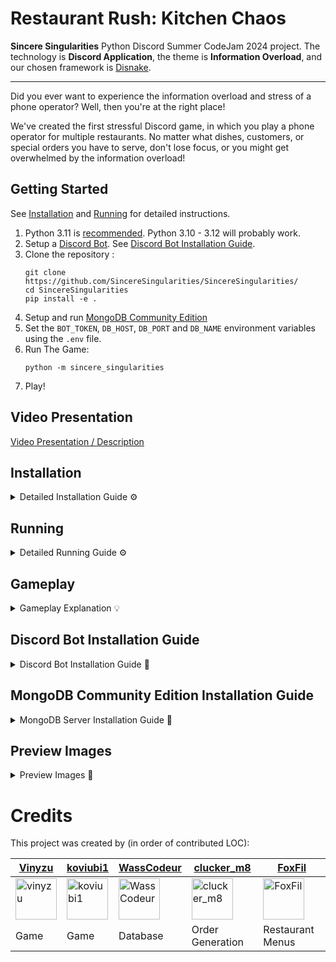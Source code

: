 # Restaurant Rush: Kitchen Chaos

**Sincere Singularities** Python Discord Summer CodeJam 2024 project.
The technology is **Discord Application**, the theme is **Information Overload**, and our chosen framework
is [Disnake](https://github.com/DisnakeDev/disnake/).

---

Did you ever want to experience the information overload and stress of a phone operator?
Well, then you're at the right place!

We've created the first stressful Discord game, in which you play a phone operator for multiple restaurants.
No matter what dishes, customers, or special orders you have to serve, don't lose focus, or you might get overwhelmed by
the information overload!



## Getting Started
See [Installation](https://github.com/SincereSingularities/SincereSingularities?tab=readme-ov-file#installation) and [Running](#running) for detailed instructions.

1. Python 3.11 is [recommended](https://github.com/DisnakeDev/disnake/pull/1135#issuecomment-1847303628). Python 3.10 - 3.12 will probably work.
2. Setup a [Discord Bot](https://docs.disnake.dev/en/stable/discord.html). See [Discord Bot Installation Guide](#discord-bot-installation-guide).
3. Clone the repository :
   ```shell
   git clone https://github.com/SincereSingularities/SincereSingularities/
   cd SincereSingularities
   pip install -e .
   ```
4. Setup and run [MongoDB Community Edition](https://www.mongodb.com/docs/manual/administration/install-community/)
5. Set the `BOT_TOKEN`, `DB_HOST`, `DB_PORT` and `DB_NAME` environment variables using the `.env` file.
6. Run The Game:
   ```shell
   python -m sincere_singularities
   ```
7. Play!

## Video Presentation
[Video Presentation / Description](https://streamable.com/3rcyc0)


## Installation
<details>
    <summary>Detailed Installation Guide ⚙️</summary>

### 1. Requirements:
   1. [Python 3.11](https://www.python.org/downloads/release/python-3110/)
   2. [MongoDB Community Edition](https://www.mongodb.com/docs/manual/administration/install-community/). See [MongoDB Installation Guide](#mongodb-community-edition-installation-guide)
   3. [Discord Bot](https://docs.disnake.dev/en/stable/discord.html). See [Discord Bot SetUp Guide](#discord-bot-installation-guide)
### 2. Download:
Run this command in the directory you want to download it to.
   ```shell
   git clone https://github.com/SincereSingularities/SincereSingularities/
   cd SincereSingularities
   ```
### 3. Install the Game as a package via pip:
   ```shell
   pip install -e .
   ```
### 4. Setup local environment values:
Create and Edit an .env file (see .env.example)
```
BOT_TOKEN (Your Discord Bot Token)
DB_HOST (The IP address of your MongoDB Server)
DB_PORT (The port of your MongoDB Server)
DB_NAME (Your preferred name for the MongoDB Database, defaults to `bot_db`)
```

</details>

## Running
<details>
    <summary>Detailed Running Guide ⚙️</summary>

### 1. Start your [MongoDB Server](https://www.mongodb.com/docs/manual/administration/install-community/). See [MongoDB Installation Guide](#mongodb-community-edition-installation-guide)
### 2. Run the Game:
   ```shell
   python -m sincere_singularities
   ```
### 3. Start a Game Session in a Text Channel:
   ```
   /start_game
   ```
</details>

## Gameplay
<details>
    <summary>Gameplay Explanation 💡</summary>

1. Choose a text channel.
2. Run the `/start_game` command. That will create a thread.
3. The bot will send the menu. This contains multiple restaurants that you can buy. You already own the first one.
4. You will get orders in the thread as messages. Choose and enter the appropriate restaurant, and select the menu items that the customer requested.
5. Then enter the customer's information which consists of:
   - Order ID
   - Customer Name
   - Customer Address
   - Delivery Time
   - Extra Wishes
6. Submit the order. You will get points based on the accuracy of the order. With your earned coins you can buy new restaurants.
7. From time to time, you will get Order Conditions. Pay attention to these Conditions when fulfilling a order. They will also disappear after some time.
</details>

## Discord Bot Installation Guide
<details>
    <summary>Discord Bot Installation Guide 🤖</summary>

Extended from [Disnake Bot Guide](https://docs.disnake.dev/en/stable/discord.html)
1. Create a new [Discord Application](https://discord.com/developers/applications).
2. Navigate to the Bot Tab. You can customize your bot. Reset the bot token and copy the freshly created one.
3. Navigate to the OAuth2 Tab.
   1. Under `Scopes`, check `bot` and `applications.commands`.
   2. Under `Bot Permissions`, check `Manage Webhooks`, `Send Messages`, `Create Public Threads`, `Send Messages in Threads`, `Manage Messages`, `Manage Threads`,
   3. Copy the `Generated URL`
4. Paste the `Generated URL` in your browser and invite the bot to your server.
</details>

## MongoDB Community Edition Installation Guide
<details>
    <summary>MongoDB Server Installation Guide 💾</summary>

Extended from [MongoDB Community Edition Installer](https://www.mongodb.com/docs/manual/administration/install-community/)
1. Install on Windows
   1. For Installation, follow [Windows Installation Guide](https://www.mongodb.com/docs/manual/tutorial/install-mongodb-on-windows/#install-mongodb-community-edition)
   2. To Run MongoDB, follow [Windows Running Guide](https://www.mongodb.com/docs/manual/tutorial/install-mongodb-on-windows/#run-mongodb-community-edition-from-the-command-interpreter)
2. Install on MacOS
   1. For Installation, follow [MacOS Installation Guide](https://www.mongodb.com/docs/manual/tutorial/install-mongodb-on-os-x/#install-mongodb-community-edition)
   2. To Run MongoDB, follow [MacOS Running Guide](https://www.mongodb.com/docs/manual/tutorial/install-mongodb-on-os-x/#run-mongodb-community-edition)
3. Install on Ubuntu
   1. For Installation, follow [Ubuntu Installation Guide](https://www.mongodb.com/docs/manual/tutorial/install-mongodb-on-ubuntu/#install-mongodb-community-edition)
   2. To Run MongoDB, follow [Ubuntu Running Guide](https://www.mongodb.com/docs/manual/tutorial/install-mongodb-on-ubuntu/#run-mongodb-community-edition)
4. Install on Debian
   1. For Installation, follow [Debian Installation Guide](https://www.mongodb.com/docs/manual/tutorial/install-mongodb-on-debian/#install-mongodb-community-edition)
   2. To Run MongoDB, follow [Debian Running Guide](https://www.mongodb.com/docs/manual/tutorial/install-mongodb-on-debian/#run-mongodb-community-edition)
5. Install on SUSE
   1. For Installation, follow [SUSE Installation Guide](https://www.mongodb.com/docs/manual/tutorial/install-mongodb-on-suse/#install-mongodb-community-edition)
   2. To Run MongoDB, follow [SUSE Running Guide](https://www.mongodb.com/docs/manual/tutorial/install-mongodb-on-suse/#run-mongodb-community-edition)

</details>

## Preview Images
<details>
    <summary>Preview Images 📸</summary>

#### Main Menu:
<img src="https://github.com/user-attachments/assets/fbb6ae72-de95-45db-9cc3-a1c8c720d809" width="300">

#### Restaurant Menu:
<img src="https://github.com/user-attachments/assets/292bf979-7644-4385-a47e-f244ff04016e" width="300">

#### Easy Order (Pizzaria):
<img src="https://github.com/user-attachments/assets/0b990b0b-ab11-453e-be9a-6b4f85b1d35f" width="300">

#### Medium Order (Fast Food):
<img src="https://github.com/user-attachments/assets/36ff1fe9-e7ac-49e8-8562-8fa469552384" width="300">

#### Hard Order (Sushi):
<img src="https://github.com/user-attachments/assets/5d8a83dc-7a37-4e5b-8bea-6d71a9cdcb82" width="300">
</details>

# Credits
This project was created by (in order of contributed LOC):

| [Vinyzu](https://github.com/Vinyzu)                                                                           | [koviubi1](https://github.com/koviubi56)                                                                                | [WassCodeur](https://github.com/WassCodeur)                                                                                   | [clucker_m8](https://github.com/clucker-m8)                                                                                   | [FoxFil](https://github.com/foxfil)                                                                           |
|---------------------------------------------------------------------------------------------------------------|-------------------------------------------------------------------------------------------------------------------------|-------------------------------------------------------------------------------------------------------------------------------|-------------------------------------------------------------------------------------------------------------------------------|---------------------------------------------------------------------------------------------------------------|
| [<img src="https://github.com/vinyzu.png" alt="vinyzu" title="Vinyzu" width="66">](https://github.com/vinyzu) | [<img src="https://github.com/koviubi56.png" alt="koviubi1" title="koviubi1" width="66">](https://github.com/koviubi56) | [<img src="https://github.com/WassCodeur.png" alt="WassCodeur" title="WassCodeur" width="66">](https://github.com/WassCodeur) | [<img src="https://github.com/clucker-m8.png" alt="clucker_m8" title="clucker_m8" width="66">](https://github.com/clucker-m8) | [<img src="https://github.com/foxfil.png" alt="FoxFil" title="FoxFil" width="66">](https://github.com/foxfil) |
| Game                                                                                                          | Game                                                                                                                    | Database                                                                                                                      | Order Generation                                                                                                              | Restaurant Menus                                                                                              |
